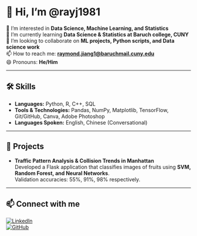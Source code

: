 # 👋 Hi, I’m @rayj1981  

👀 I’m interested in **Data Science, Machine Learning, and Statistics**  
🌱 I’m currently learning **Data Science & Statistics at Baruch college, CUNY**  
💞️ I’m looking to collaborate on **ML projects, Python scripts, and Data science work**  
📫 How to reach me: **raymond.jiang1@baruchmail.cuny.edu**  
😄 Pronouns: **He/Him**  


---

## 🛠️ Skills
- **Languages:** Python, R, C++, SQL  
- **Tools & Technologies:** Pandas, NumPy, Matplotlib, TensorFlow, Git/GitHub, Canva, Adobe Photoshop  
- **Languages Spoken:** English, Chinese (Conversational)  

---

## 📂 Projects
- **Traffic Pattern Analysis & Collision Trends in Manhattan**  
  Developed a Flask application that classifies images of fruits using **SVM, Random Forest, and Neural Networks**.  
  Validation accuracies: 55%, 91%, 98% respectively.  

---

## 📫 Connect with me
[![LinkedIn](https://img.shields.io/badge/LinkedIn-0A66C2?style=for-the-badge&logo=linkedin&logoColor=white)](https://www.linkedin.com/in/raymond-jiang-599b182b0/)  
[![GitHub](https://img.shields.io/badge/GitHub-181717?style=for-the-badge&logo=github&logoColor=white)](https://github.com/rayj1981)  
